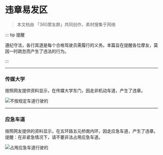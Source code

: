 # 违章易发区

> 本文档由 「360摩友群」共同创作，素材搜集于网络

::: tip 提醒

遵纪守法，各行其道是每个合格驾驶员需履行的义务。本篇旨在提醒各位摩友，莫因一时疏忽而产生了违法的行为。

:::

---

### 传媒大学

按照网友提供资料显示，在传媒大学东门，因走非机动车道，产生了违章。

![不按规定车道行驶的](https://ae01.alicdn.com/kf/HTB1GYWabjnuK1RkSmFPq6AuzFXaU.jpg)

---

### 应急车道

按照网友提供的资料显示，在五环路五元桥南内环，因走应急车道，产生了违章。
提醒：在非紧急情况下，请不要非法占用应急车道。

![占用应急车道行驶的](https://ae01.alicdn.com/kf/HTB1zKxdRQvoK1RjSZFwq6AiCFXaN.jpg)